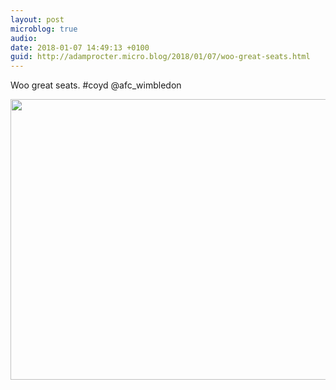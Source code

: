 ```yaml
---
layout: post
microblog: true
audio: 
date: 2018-01-07 14:49:13 +0100
guid: http://adamprocter.micro.blog/2018/01/07/woo-great-seats.html
---
```

Woo great seats. #coyd @afc_wimbledon

<img src="http://discursive.adamprocter.co.uk/uploads/2018/79e2752c43.jpg" width="600" height="449" />

